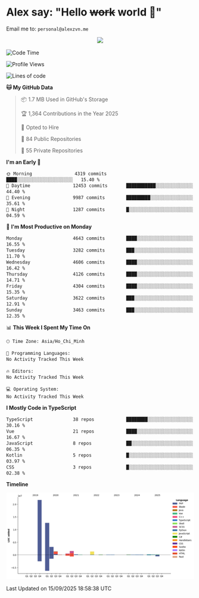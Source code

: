 # Alex say: "Hello ~~work~~ world 🐾"
Email me to: `personal@alexzvn.me`


<p align=center>
  <a href="https://skillicons.dev">
    <img src="https://skillicons.dev/icons?i=ts,js,php,nodejs,bun,vue,nuxt,react,svelte,tauri,laravel,rust,mongodb,docker,electron,redis,rabbitmq,tailwind,git,cloudflare,elysia,mysql,nginx,rollupjs,sentry,ubuntu,yarn,html,css,vite" />
  </a>
</p>

<!--START_SECTION:waka-->
![Code Time](http://img.shields.io/badge/Code%20Time-1%2C066%20hrs%2055%20mins-blue)

![Profile Views](http://img.shields.io/badge/Profile%20Views-59-blue)

![Lines of code](https://img.shields.io/badge/From%20Hello%20World%20I%27ve%20Written-43.6%20million%20lines%20of%20code-blue)

**🐱 My GitHub Data** 

> 📦 1.7 MB Used in GitHub's Storage 
 > 
> 🏆 1,364 Contributions in the Year 2025
 > 
> 💼 Opted to Hire
 > 
> 📜 84 Public Repositories 
 > 
> 🔑 55 Private Repositories 
 > 
**I'm an Early 🐤** 

```text
🌞 Morning                4319 commits        ████░░░░░░░░░░░░░░░░░░░░░   15.40 % 
🌆 Daytime                12453 commits       ███████████░░░░░░░░░░░░░░   44.40 % 
🌃 Evening                9987 commits        █████████░░░░░░░░░░░░░░░░   35.61 % 
🌙 Night                  1287 commits        █░░░░░░░░░░░░░░░░░░░░░░░░   04.59 % 
```
📅 **I'm Most Productive on Monday** 

```text
Monday                   4643 commits        ████░░░░░░░░░░░░░░░░░░░░░   16.55 % 
Tuesday                  3282 commits        ███░░░░░░░░░░░░░░░░░░░░░░   11.70 % 
Wednesday                4606 commits        ████░░░░░░░░░░░░░░░░░░░░░   16.42 % 
Thursday                 4126 commits        ████░░░░░░░░░░░░░░░░░░░░░   14.71 % 
Friday                   4304 commits        ████░░░░░░░░░░░░░░░░░░░░░   15.35 % 
Saturday                 3622 commits        ███░░░░░░░░░░░░░░░░░░░░░░   12.91 % 
Sunday                   3463 commits        ███░░░░░░░░░░░░░░░░░░░░░░   12.35 % 
```


📊 **This Week I Spent My Time On** 

```text
🕑︎ Time Zone: Asia/Ho_Chi_Minh

💬 Programming Languages: 
No Activity Tracked This Week

🔥 Editors: 
No Activity Tracked This Week

💻 Operating System: 
No Activity Tracked This Week
```

**I Mostly Code in TypeScript** 

```text
TypeScript               38 repos            ████████░░░░░░░░░░░░░░░░░   30.16 % 
Vue                      21 repos            ████░░░░░░░░░░░░░░░░░░░░░   16.67 % 
JavaScript               8 repos             ██░░░░░░░░░░░░░░░░░░░░░░░   06.35 % 
Kotlin                   5 repos             █░░░░░░░░░░░░░░░░░░░░░░░░   03.97 % 
CSS                      3 repos             █░░░░░░░░░░░░░░░░░░░░░░░░   02.38 % 
```



**Timeline**

![Lines of Code chart](https://raw.githubusercontent.com/alexzvn/alexzvn/main/assets/bar_graph.png)


 Last Updated on 15/09/2025 18:58:38 UTC
<!--END_SECTION:waka-->
